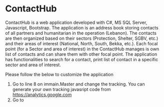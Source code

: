# ContactHub
ContactHub is a web application developed with C#, MS SQL Server, Javascript, Bootstrap.
The application is an address book storing contacts of all partners and humanitarian in the operation (Lebanon).
The contacts are then organized based on their sectors (Protection, Shelter, SGBV, etc.) and their areas of interest (National, North, South, Bekka, etc.).
Each focal point (for a Sector and area of interest) in the ContactHub manages is own list of contacts and can share them with other focal point.
The application has functionalities to search for a contact, print list of contact in a specific sector and area of interest.

Please follow the below to customize the application
1. Go to line 8 on immain.Master and change the tracking. You can generate your own tracking javasript code from https://analytics.google.com
2. Go to 

